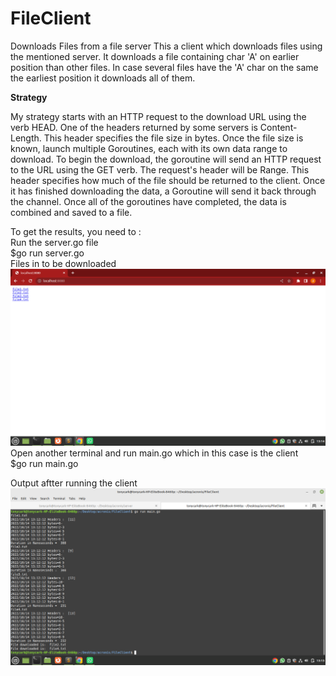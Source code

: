 # FileClient
Downloads Files from a file server
This a client which downloads files using the mentioned server.
It downloads a file containing char 'A' on earlier position than other files.
In case several files have the 'A' char on the same the earliest position it downloads all of them.

**Strategy**

My strategy starts with an HTTP request to the download URL using the verb HEAD. One of the headers returned by some servers is Content-Length. This header specifies the file size in bytes. Once the file size is known, launch multiple Goroutines, each with its own data range to download. To begin the download, the goroutine will send an HTTP request to the URL using the GET verb.
The request's header will be Range. This header specifies how much of the file should be returned to the client. Once it has finished downloading the data, a Goroutine will send it back through the channel. Once all of the goroutines have completed, the data is combined and saved to a file.

To get the results, you need to :<br/>
Run the server.go file <br/>
$go run server.go <br/>
Files in to be downloaded<br/>
![alt text](https://github.com/duncanodhis/FileClient/blob/3241fe341d076a2395e2f21bc8bd0fde5514ea53/Screenshot%20from%202022-10-14%2013-14-09.png)
<br/>
Open another terminal and run main.go which in this case is the client <br/>
$go run main.go<br/>

Output aftter running the client<br/>
![![alt text](http://url/to/img.png](https://github.com/duncanodhis/FileClient/blob/984b1745a3b3879c1640fd81524c11e9d96b8b12/Screenshot%20from%202022-10-14%2013-13-17.png)<br/>




